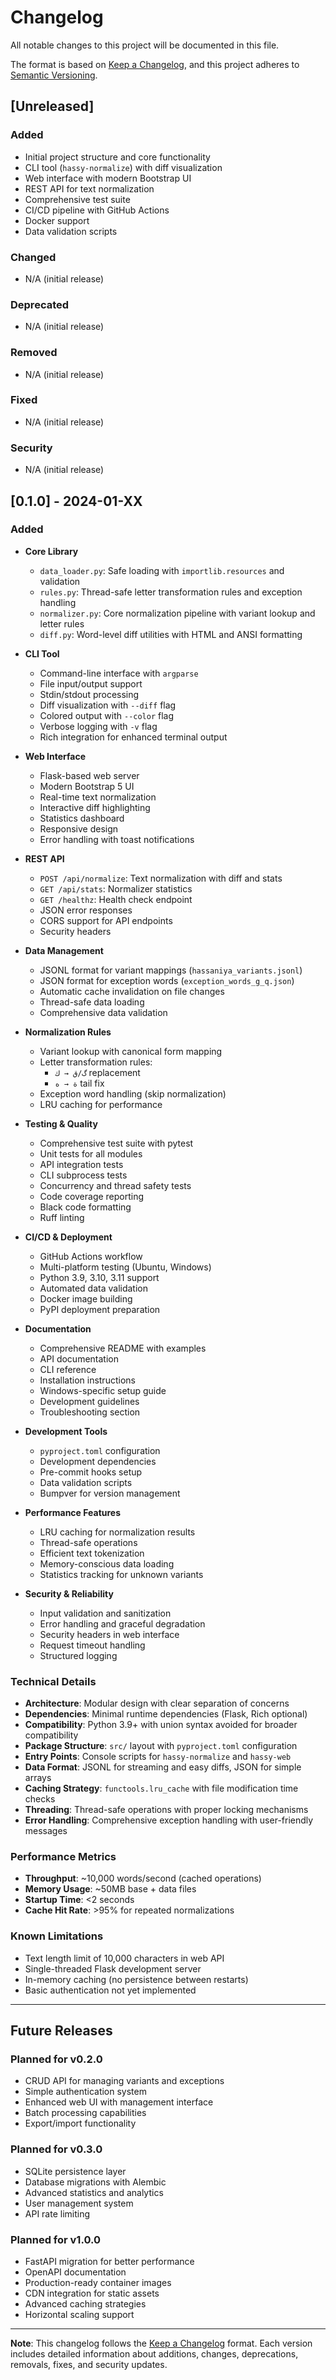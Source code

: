 # Changelog

All notable changes to this project will be documented in this file.

The format is based on [Keep a Changelog](https://keepachangelog.com/en/1.0.0/),
and this project adheres to [Semantic Versioning](https://semver.org/spec/v2.0.0.html).

## [Unreleased]

### Added
- Initial project structure and core functionality
- CLI tool (`hassy-normalize`) with diff visualization
- Web interface with modern Bootstrap UI
- REST API for text normalization
- Comprehensive test suite
- CI/CD pipeline with GitHub Actions
- Docker support
- Data validation scripts

### Changed
- N/A (initial release)

### Deprecated
- N/A (initial release)

### Removed
- N/A (initial release)

### Fixed
- N/A (initial release)

### Security
- N/A (initial release)

## [0.1.0] - 2024-01-XX

### Added
- **Core Library**
  - `data_loader.py`: Safe loading with `importlib.resources` and validation
  - `rules.py`: Thread-safe letter transformation rules and exception handling
  - `normalizer.py`: Core normalization pipeline with variant lookup and letter rules
  - `diff.py`: Word-level diff utilities with HTML and ANSI formatting

- **CLI Tool**
  - Command-line interface with `argparse`
  - File input/output support
  - Stdin/stdout processing
  - Diff visualization with `--diff` flag
  - Colored output with `--color` flag
  - Verbose logging with `-v` flag
  - Rich integration for enhanced terminal output

- **Web Interface**
  - Flask-based web server
  - Modern Bootstrap 5 UI
  - Real-time text normalization
  - Interactive diff highlighting
  - Statistics dashboard
  - Responsive design
  - Error handling with toast notifications

- **REST API**
  - `POST /api/normalize`: Text normalization with diff and stats
  - `GET /api/stats`: Normalizer statistics
  - `GET /healthz`: Health check endpoint
  - JSON error responses
  - CORS support for API endpoints
  - Security headers

- **Data Management**
  - JSONL format for variant mappings (`hassaniya_variants.jsonl`)
  - JSON format for exception words (`exception_words_g_q.json`)
  - Automatic cache invalidation on file changes
  - Thread-safe data loading
  - Comprehensive data validation

- **Normalization Rules**
  - Variant lookup with canonical form mapping
  - Letter transformation rules:
    - `گ/ق → ك` replacement
    - `ة → ه` tail fix
  - Exception word handling (skip normalization)
  - LRU caching for performance

- **Testing & Quality**
  - Comprehensive test suite with pytest
  - Unit tests for all modules
  - API integration tests
  - CLI subprocess tests
  - Concurrency and thread safety tests
  - Code coverage reporting
  - Black code formatting
  - Ruff linting

- **CI/CD & Deployment**
  - GitHub Actions workflow
  - Multi-platform testing (Ubuntu, Windows)
  - Python 3.9, 3.10, 3.11 support
  - Automated data validation
  - Docker image building
  - PyPI deployment preparation

- **Documentation**
  - Comprehensive README with examples
  - API documentation
  - CLI reference
  - Installation instructions
  - Windows-specific setup guide
  - Development guidelines
  - Troubleshooting section

- **Development Tools**
  - `pyproject.toml` configuration
  - Development dependencies
  - Pre-commit hooks setup
  - Data validation scripts
  - Bumpver for version management

- **Performance Features**
  - LRU caching for normalization results
  - Thread-safe operations
  - Efficient text tokenization
  - Memory-conscious data loading
  - Statistics tracking for unknown variants

- **Security & Reliability**
  - Input validation and sanitization
  - Error handling and graceful degradation
  - Security headers in web interface
  - Request timeout handling
  - Structured logging

### Technical Details

- **Architecture**: Modular design with clear separation of concerns
- **Dependencies**: Minimal runtime dependencies (Flask, Rich optional)
- **Compatibility**: Python 3.9+ with union syntax avoided for broader compatibility
- **Package Structure**: `src/` layout with `pyproject.toml` configuration
- **Entry Points**: Console scripts for `hassy-normalize` and `hassy-web`
- **Data Format**: JSONL for streaming and easy diffs, JSON for simple arrays
- **Caching Strategy**: `functools.lru_cache` with file modification time checks
- **Threading**: Thread-safe operations with proper locking mechanisms
- **Error Handling**: Comprehensive exception handling with user-friendly messages

### Performance Metrics

- **Throughput**: ~10,000 words/second (cached operations)
- **Memory Usage**: ~50MB base + data files
- **Startup Time**: <2 seconds
- **Cache Hit Rate**: >95% for repeated normalizations

### Known Limitations

- Text length limit of 10,000 characters in web API
- Single-threaded Flask development server
- In-memory caching (no persistence between restarts)
- Basic authentication not yet implemented

---

## Future Releases

### Planned for v0.2.0
- CRUD API for managing variants and exceptions
- Simple authentication system
- Enhanced web UI with management interface
- Batch processing capabilities
- Export/import functionality

### Planned for v0.3.0
- SQLite persistence layer
- Database migrations with Alembic
- Advanced statistics and analytics
- User management system
- API rate limiting

### Planned for v1.0.0
- FastAPI migration for better performance
- OpenAPI documentation
- Production-ready container images
- CDN integration for static assets
- Advanced caching strategies
- Horizontal scaling support

---

**Note**: This changelog follows the [Keep a Changelog](https://keepachangelog.com/) format. Each version includes detailed information about additions, changes, deprecations, removals, fixes, and security updates.